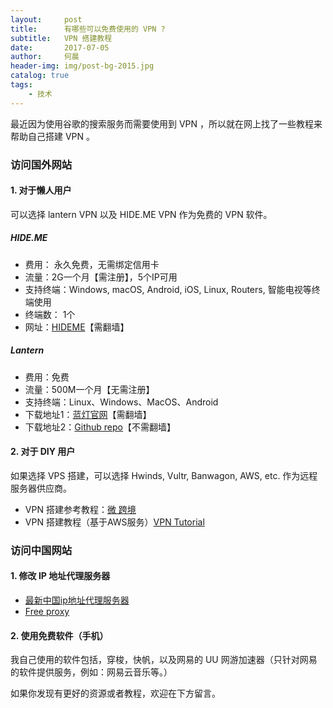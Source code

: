 ```yaml
---
layout:     post
title:      有哪些可以免费使用的 VPN ?
subtitle:   VPN 搭建教程
date:       2017-07-05
author:     何晨
header-img: img/post-bg-2015.jpg
catalog: true
tags:
    - 技术
---
```


最近因为使用谷歌的搜索服务而需要使用到 VPN ，所以就在网上找了一些教程来帮助自己搭建 VPN 。

### 访问国外网站
#### 1. 对于懒人用户
可以选择 lantern VPN 以及 HIDE.ME VPN 作为免费的 VPN 软件。

##### HIDE.ME
- 费用： 永久免费，无需绑定信用卡
- 流量：2G一个月【需注册】，5个IP可用
- 支持终端：Windows, macOS, Android, iOS, Linux, Routers, 智能电视等终端使用
- 终端数： 1个
- 网址：[HIDEME](https://hide.me/en/?friend=5c6b86519399b)【需翻墙】
 
##### Lantern
- 费用：免费
- 流量：500M一个月【无需注册】
- 支持终端：Linux、Windows、MacOS、Android
- 下载地址1：[蓝灯官网](https://getlantern.org/zh_CN/)【需翻墙】
- 下载地址2：[Github repo](https://github.com/getlantern/lantern)【不需翻墙】

#### 2. 对于 DIY 用户
如果选择 VPS 搭建，可以选择 Hwinds, Vultr, Banwagon, AWS, etc. 作为远程服务器供应商。
- VPN 搭建参考教程：[微 跨境](https://vkuajing.net/)
- VPN 搭建教程（基于AWS服务）[VPN Tutorial](https://aws.amazon.com/premiumsupport/knowledge-center/create-connection-vpc/)

### 访问中国网站
#### 1. 修改 IP 地址代理服务器
- [最新中国ip地址代理服务器](https://cn-proxy.com/)
- [Free proxy](http://free-proxy.cz/zh/proxylist/country/CN/all/ping/all)

#### 2. 使用免费软件（手机）
我自己使用的软件包括，穿梭，快帆，以及网易的 UU 网游加速器（只针对网易的软件提供服务，例如：网易云音乐等。）

如果你发现有更好的资源或者教程，欢迎在下方留言。

